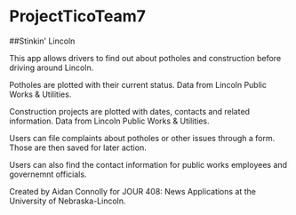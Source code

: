 # ProjectTicoTeam7

##Stinkin' Lincoln

This app allows drivers to find out about potholes and construction before driving around Lincoln.  

Potholes are plotted with their current status. Data from Lincoln Public Works & Utilities.

Construction projects are plotted with dates, contacts and related information. Data from Lincoln Public Works & Utilities.

Users can file complaints about potholes or other issues through a form. Those are then saved for later action.

Users can also find the contact information for public works employees and governemnt officials.

Created by Aidan Connolly for JOUR 408: News Applications at the University of Nebraska-Lincoln.
